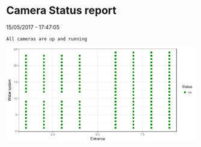 Camera Status report
================
15/05/2017 - 17:47:05

    All cameras are up and running

![](camreport_files/figure-markdown_github/unnamed-chunk-2-1.png)

